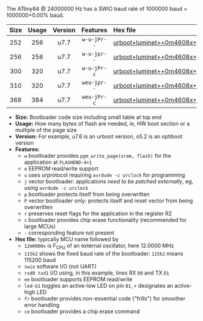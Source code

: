The ATtiny84 @ 24000000 Hz has a SWIO baud rate of 1000000 baud = 1000000+0.00% baud.

|Size|Usage|Version|Features|Hex file|
|:-:|:-:|:-:|:-:|:--|
|252|256|u7.7|`w-u-jPr--`|[urboot+luminet++0m4608x+++19k2_swio_rxa3_txa2_led+a4.hex](https://raw.githubusercontent.com/stefanrueger/urboot.hex/main/boards/luminet/external_oscillator/fcpu++0m4608_Hz/br+++19k2_bps/urboot+luminet++0m4608x+++19k2_swio_rxa3_txa2_led+a4.hex)|
|256|256|u7.7|`w-u-jpr--`|[urboot+luminet++0m4608x+++19k2_swio_rxa3_txa2_led+a4_fr.hex](https://raw.githubusercontent.com/stefanrueger/urboot.hex/main/boards/luminet/external_oscillator/fcpu++0m4608_Hz/br+++19k2_bps/urboot+luminet++0m4608x+++19k2_swio_rxa3_txa2_led+a4_fr.hex)|
|300|320|u7.7|`w-u-jPr-c`|[urboot+luminet++0m4608x+++19k2_swio_rxa3_txa2_led+a4_fr_ce.hex](https://raw.githubusercontent.com/stefanrueger/urboot.hex/main/boards/luminet/external_oscillator/fcpu++0m4608_Hz/br+++19k2_bps/urboot+luminet++0m4608x+++19k2_swio_rxa3_txa2_led+a4_fr_ce.hex)|
|310|320|u7.7|`weu-jpr--`|[urboot+luminet++0m4608x+++19k2_swio_rxa3_txa2_ee_led+a4.hex](https://raw.githubusercontent.com/stefanrueger/urboot.hex/main/boards/luminet/external_oscillator/fcpu++0m4608_Hz/br+++19k2_bps/urboot+luminet++0m4608x+++19k2_swio_rxa3_txa2_ee_led+a4.hex)|
|368|384|u7.7|`weu-jPr-c`|[urboot+luminet++0m4608x+++19k2_swio_rxa3_txa2_ee_led+a4_fr_ce.hex](https://raw.githubusercontent.com/stefanrueger/urboot.hex/main/boards/luminet/external_oscillator/fcpu++0m4608_Hz/br+++19k2_bps/urboot+luminet++0m4608x+++19k2_swio_rxa3_txa2_ee_led+a4_fr_ce.hex)|

- **Size:** Bootloader code size including small table at top end
- **Usage:** How many bytes of flash are needed, ie, HW boot section or a multiple of the page size
- **Version:** For example, u7.6 is an urboot version, o5.2 is an optiboot version
- **Features:**
  + `w` bootloader provides `pgm_write_page(sram, flash)` for the application at `FLASHEND-4+1`
  + `e` EEPROM read/write support
  + `u` uses urprotocol requiring `avrdude -c urclock` for programming
  + `j` vector bootloader: applications *need to be patched externally*, eg, using `avrdude -c urclock`
  + `p` bootloader protects itself from being overwritten
  + `P` vector bootloader only: protects itself and reset vector from being overwritten
  + `r` preserves reset flags for the application in the register R2
  + `c` bootloader provides chip erase functionality (recommended for large MCUs)
  + `-` corresponding feature not present
- **Hex file:** typically MCU name followed by
  + `12m0000x` is F<sub>CPU</sub> of an external oscillator, here 12.0000 MHz
  + `115k2` shows the fixed baud rate of the bootloader: `115k2` means 115200 baud
  + `swio` software I/O (not UART)
  + `rxd0 txd1` I/O using, in this example, lines RX `D0` and TX `D1`
  + `ee` bootloader supports EEPROM read/write
  + `led-b1` toggles an active-low LED on pin `B1`, `+` designates an active-high LED
  + `fr` bootloader provides non-essential code ("frills") for smoother error handling
  + `ce` bootloader provides a chip erase command
